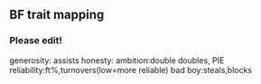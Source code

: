 ## BF trait mapping 
### Please edit!

generosity: assists
honesty:
ambition:double doubles, PIE
reliability:ft%,turnovers(low=more reliable)
bad boy:steals,blocks
